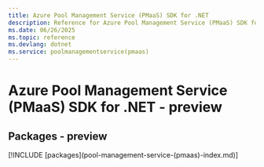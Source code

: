 ```yaml
---
title: Azure Pool Management Service (PMaaS) SDK for .NET
description: Reference for Azure Pool Management Service (PMaaS) SDK for .NET
ms.date: 06/26/2025
ms.topic: reference
ms.devlang: dotnet
ms.service: poolmanagementservice(pmaas)
---
```

# Azure Pool Management Service (PMaaS) SDK for .NET - preview
## Packages - preview
[!INCLUDE [packages](pool-management-service-(pmaas\)-index.md)]